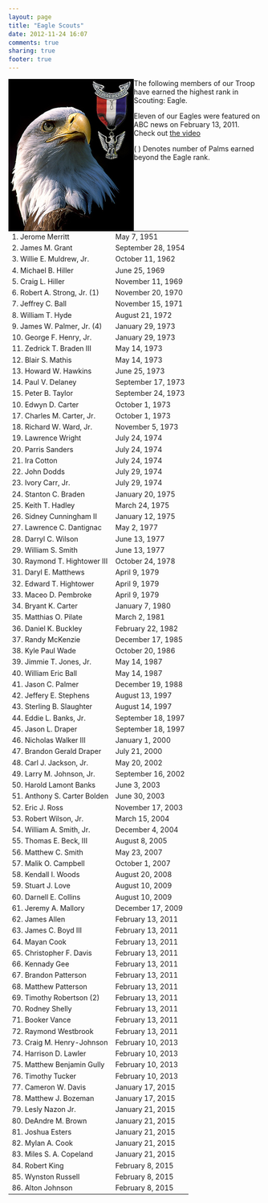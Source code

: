 ```yaml
---
layout: page
title: "Eagle Scouts"
date: 2012-11-24 16:07
comments: true
sharing: true
footer: true
---
```

<img src="/images/eagle-medal.jpg" width="250" height="302" align="left" title="Eagle Scout Medal and Badge" alt="Eagle Scout Medal and Badge">
The following members of our Troop have earned the highest rank in Scouting: Eagle.  

Eleven of our Eagles were featured on ABC news on February 13, 2011.
Check out <a href="/blog/2011/02/14/planting-seeds-and-building-leaders/">the video</a>

(&nbsp;) Denotes number of Palms earned beyond the Eagle rank.

<table width="500">
<tr><td>
1.      Jerome Merritt</td><td>May 7, 1951
</td></tr>
<tr><td>
2.      James M. Grant</td><td>	September 28, 1954
</td></tr>
<tr><td>
3. Willie E. Muldrew, Jr.</td><td>	October 11, 1962
</td></tr>
<tr><td>
4.      Michael B. Hiller</td><td>	June 25, 1969
</td></tr>
<tr><td>
5.      Craig L. Hiller</td><td>	November 11, 1969
</td></tr>
<tr><td>
6.      Robert A. Strong, Jr. (1)</td><td>	November 20, 1970
</td></tr>
<tr><td>
7.      Jeffrey C. Ball</td><td>	November 15, 1971
</td></tr>
<tr><td>
8.      William T. Hyde</td><td>	August 21, 1972
</td></tr>
<tr><td>
9.      James W. Palmer, Jr. (4)</td><td>	January 29, 1973
</td></tr>
<tr><td>
10.     George F. Henry, Jr.</td><td>	January 29, 1973
</td></tr>
<tr><td>
11.     Zedrick T. Braden III</td><td>	May 14, 1973
</td></tr>
<tr><td>
12.     Blair S. Mathis</td><td>	May 14, 1973
</td></tr>
<tr><td>
13.     Howard W. Hawkins</td><td>	June 25, 1973
</td></tr>
<tr><td>
14.     Paul V. Delaney</td><td>	September 17, 1973 
</td></tr>
<tr><td>
15.     Peter B. Taylor</td><td>	September 24, 1973
</td></tr>
<tr><td>
10. Edwyn D. Carter</td><td>	October 1, 1973 
</td></tr>
<tr><td>
17.     Charles M. Carter, Jr.</td><td>	October 1, 1973 
</td></tr>
<tr><td>
18.     Richard W. Ward, Jr.</td><td>	November 5, 1973 
</td></tr>
<tr><td>
19.     Lawrence Wright</td><td>	July 24, 1974
</td></tr>
<tr><td>
20.     Parris Sanders</td><td>	July 24, 1974
</td></tr>
<tr><td>
21.     Ira Cotton</td><td>	July 24, 1974
</td></tr>
<tr><td>
22.     John Dodds</td><td>	July 29, 1974
</td></tr>
<tr><td>
23.     Ivory Carr, Jr.</td><td>	July 29, 1974
</td></tr>
<tr><td>
24.     Stanton C. Braden</td><td>	January 20, 1975
</td></tr>
<tr><td>
25.     Keith T. Hadley</td><td>	March 24, 1975
</td></tr>
<tr><td>
26.     Sidney Cunningham II</td><td>	January 12, 1975
</td></tr>
<tr><td>
27.     Lawrence C. Dantignac</td><td>	May 2, 1977
</td></tr>
<tr><td>
28.     Darryl C. Wilson</td><td>	June 13, 1977
</td></tr>
<tr><td>
29.     William S. Smith</td><td>	June 13, 1977
</td></tr>
<tr><td>
30.     Raymond T. Hightower III</td><td>	October 24, 1978
</td></tr>
<tr><td>
31.     Daryl E. Matthews</td><td>	April 9, 1979
</td></tr>
<tr><td>
32.     Edward T. Hightower</td><td>	April 9, 1979
</td></tr>
<tr><td>
33.     Maceo D. Pembroke</td><td>	April 9, 1979 
</td></tr>
<tr><td>
34.     Bryant K. Carter</td><td>	January 7, 1980 
</td></tr>
<tr><td>
35.     Matthias O. Pilate</td><td>	March 2, 1981 
</td></tr>
<tr><td>
36. Daniel K. Buckley</td><td>	February 22, 1982
</td></tr>
<tr><td>
37.     Randy McKenzie</td><td>	December 17, 1985
</td></tr>
<tr><td>
38.     Kyle Paul Wade</td><td>	October 20, 1986
</td></tr>
<tr><td>
39.     Jimmie T. Jones, Jr.</td><td>	May 14, 1987
</td></tr>
<tr><td>
40.     William Eric Ball</td><td>	May 14, 1987
</td></tr>
<tr><td>
41.     Jason C. Palmer</td><td>	December 19, 1988
</td></tr>
<tr><td>
42.     Jeffery E. Stephens</td><td>	August 13, 1997
</td></tr>
<tr><td>
43.     Sterling B. Slaughter</td><td>	August 14, 1997
</td></tr>
<tr><td>
44.     Eddie L. Banks, Jr.</td><td>	September 18, 1997
</td></tr>
<tr><td>
45.     Jason L. Draper</td><td>	September 18, 1997
</td></tr>
<tr><td>
46.     Nicholas Walker III</td><td>	January 1, 2000 
</td></tr>
<tr><td>
47.     Brandon Gerald Draper</td><td>	July 21, 2000
</td></tr>
<tr><td>
48.     Carl J. Jackson, Jr.</td><td>	May 20, 2002
</td></tr>
<tr><td>
49. Larry M. Johnson, Jr.</td><td>	September 16, 2002
</td></tr>
<tr><td>
50.     Harold Lamont Banks</td><td>	June 3, 2003
</td></tr>
<tr><td>
51.     Anthony S. Carter Bolden</td><td>	June 30, 2003
</td></tr>
<tr><td>
52.     Eric J. Ross</td><td>	November 17, 2003
</td></tr>
<tr><td>
53.     Robert Wilson, Jr.</td><td>	March 15, 2004
</td></tr>
<tr><td>
54.     William A. Smith, Jr.</td><td>	December 4, 2004 
</td></tr>
<tr><td>
55.     Thomas E. Beck, III</td><td>	August 8, 2005 
</td></tr>
<tr><td>
56.     Matthew C. Smith</td><td>	May 23, 2007
</td></tr>
<tr><td>
57.     Malik O. Campbell</td><td>	October 1, 2007 
</td></tr>
<tr><td>
58.     Kendall I. Woods</td><td>	August 20, 2008
</td></tr>
<tr><td>
59.     Stuart J. Love</td><td>	August 10, 2009
</td></tr>
<tr><td>
60.     Darnell E. Collins</td><td>	August 10, 2009
</td></tr>
<tr><td>
61.     Jeremy A. Mallory</td><td>	December 17, 2009
</td></tr>
<tr><td>
62.     James Allen</td><td>	February 13, 2011
</td></tr>
<tr><td>
63.     James C. Boyd III</td><td>	February 13, 2011
</td></tr>
<tr><td>
64.     Mayan Cook</td><td>	February 13, 2011
</td></tr>
<tr><td>
65.     Christopher F. Davis</td><td>	February 13, 2011
</td></tr>
<tr><td>
66.     Kennady Gee</td><td>	February 13, 2011
</td></tr>
<tr><td>
67.     Brandon Patterson</td><td>	February 13, 2011
</td></tr>
<tr><td>
68.     Matthew Patterson</td><td>	February 13, 2011
</td></tr>
<tr><td>
69.     Timothy Robertson (2)</td><td>	February 13, 2011
</td></tr>
<tr><td>
70.     Rodney Shelly</td><td>	February 13, 2011
</td></tr>
<tr><td>
71.     Booker Vance</td><td>	February 13, 2011
</td></tr>
<tr><td>
72.     Raymond Westbrook</td><td>	February 13, 2011
</td></tr>
<tr><td>
73.     Craig M. Henry-Johnson</td><td>	February 10, 2013
</td></tr>
<tr><td>
74.     Harrison D. Lawler</td><td>	February 10, 2013
</td></tr>
<tr><td>
75.     Matthew Benjamin Gully</td><td>	February 10, 2013
</td></tr>
<tr><td>
76.     Timothy Tucker</td><td>	February 10, 2013
</td></tr>
<tr><td>
77.    Cameron W. Davis</td><td>	January 17, 2015
</td></tr>
<tr><td>
78.     Matthew J. Bozeman</td><td>	January 17, 2015
</td></tr>
<tr><td>
79.     Lesly Nazon Jr.</td><td>	January 21, 2015
</td></tr>
<tr><td>
80.     DeAndre M. Brown</td><td>	January 21, 2015
</td></tr>
<tr><td>
81.     Joshua Esters</td><td>	January 21, 2015
</td></tr>
<tr><td>
82.     Mylan A. Cook</td><td>	January 21, 2015
</td></tr>
<tr><td>
83.     Miles S. A. Copeland</td><td>	January 21, 2015
</td></tr>
<tr><td>
84.     Robert King</td><td>	February 8, 2015
</td></tr>
<tr><td>
85.     Wynston Russell</td><td>	February 8, 2015
</td></tr>
<tr><td>
86.     Alton Johnson</td><td>	February 8, 2015
</td></tr>
</table>
